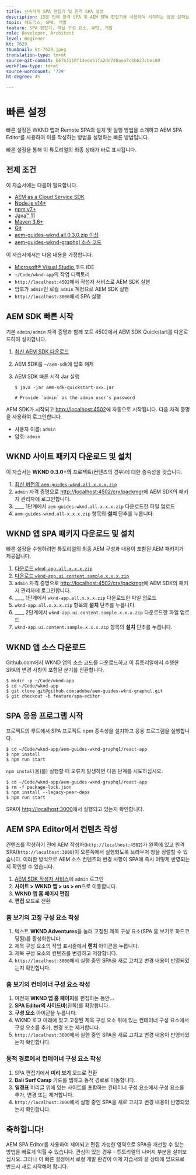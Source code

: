 ```yaml
---
title: 신속하게 SPA 편집기 및 원격 SPA 설정
description: 15분 만에 원격 SPA 및 AEM SPA 편집기를 사용하여 시작하는 방법 살펴보기!
topic: 헤드리스, SPA, 개발
feature: SPA 편집기, 핵심 구성 요소, API, 개발
role: Developer, Architect
level: Beginner
kt: 7629
thumbnail: kt-7629.jpeg
translation-type: tm+mt
source-git-commit: b6f63110f14ede51fa2dd740aea7cbb623cbec60
workflow-type: tm+mt
source-wordcount: '729'
ht-degree: 4%

---
```



# 빠른 설정

빠른 설정은 WKND 앱과 Remote SPA의 설치 및 실행 방법을 소개하고 AEM SPA Editor를 사용하여 이를 작성하는 방법을 설명하는 빠른 방법입니다.

빠른 설정을 통해 이 튜토리얼의 최종 상태가 바로 표시됩니다.

## 전제 조건

이 자습서에는 다음이 필요합니다.

+ [AEM as a Cloud Service SDK](https://experienceleague.adobe.com/docs/experience-manager-learn/cloud-service/local-development-environment-set-up/aem-runtime.html?lang=en)
+ [Node.js v14+](https://nodejs.org/en/)
+ [npm v7+](https://www.npmjs.com/)
+ [Java™ 11](https://downloads.experiencecloud.adobe.com/content/software-distribution/en/general.html)
+ [Maven 3.6+](https://maven.apache.org/)
+ [Git](https://git-scm.com/downloads)
+ [aem-guides-wknd.all.0.3.0.zip 이상](https://github.com/adobe/aem-guides-wknd/releases)
+ [aem-guides-wknd-graphql 소스 코드](https://github.com/adobe/aem-guides-wknd-graphql)

이 자습서에서는 다음 내용을 가정합니다.

+ [Microsoft® Visual Studio ](https://visualstudio.microsoft.com/) 코드 IDE
+ `~/Code/wknd-app`의 작업 디렉토리
+ `http://localhost:4502`에서 작성자 서비스로 AEM SDK 실행
+ 암호가 `admin`인 로컬 `admin` 계정으로 AEM SDK 실행
+ `http://localhost:3000`에서 SPA 실행

## AEM SDK 빠른 시작

기본 `admin/admin` 자격 증명과 함께 포트 4502에서 AEM SDK Quickstart를 다운로드하여 설치합니다.

1. [최신 AEM SDK 다운로드](https://experience.adobe.com/#/downloads/content/software-distribution/en/aemcloud.html?fulltext=AEM*+SDK*&amp;orderby=%40jcr%3Acontent%2Fjcr%3AlastModified&amp;orderby.sort=desc&amp;layout=list&amp;p.offset=0&amp;p.limit=1)
1. AEM SDK를 `~/aem-sdk`에 압축 해제
1. AEM SDK 빠른 시작 Jar 실행

   ```
   $ java -jar aem-sdk-quickstart-xxx.jar
   
   # Provide `admin` as the admin user's password
   ```

AEM SDK가 시작되고 [http://localhost:4502](http://localhost:4502)에 자동으로 시작됩니다. 다음 자격 증명을 사용하여 로그인합니다.

+ 사용자 이름: `admin`
+ 암호: `admin`

## WKND 사이트 패키지 다운로드 및 설치

이 자습서는 __WKND 0.3.0+의__ 프로젝트(컨텐츠의 경우)에 대한 종속성을 갖습니다.

1. [최신 버전의  `aem-guides-wknd.all.x.x.x.zip`](https://github.com/adobe/aem-guides-wknd/releases)
1. `admin` 자격 증명으로 [http://localhost:4502/crx/packmgr](http://localhost:4502/crx/packmgr)에 AEM SDK의 패키지 관리자에 로그인합니다.
1. ____ 1단계에서  `aem-guides-wknd.all.x.x.x.zip` 다운로드한 파일 업로드
1. `aem-guides-wknd.all-x.x.x.zip` 항목의 __설치__ 단추를 누릅니다.

## WKND 앱 SPA 패키지 다운로드 및 설치

빠른 설정을 수행하려면 튜토리얼의 최종 AEM 구성과 내용이 포함된 AEM 패키지가 제공됩니다.

1. [다운로드 `wknd-app.all.x.x.x.zip`](./assets/quick-setup/wknd-app.all-1.0.0-SNAPSHOT.zip)
1. [다운로드 `wknd-app.ui.content.sample.x.x.x.zip`](./assets/quick-setup/wknd-app.ui.content.sample-1.0.0.zip)
1. `admin` 자격 증명으로 [http://localhost:4502/crx/packmgr](http://localhost:4502/crx/packmgr)에 AEM SDK의 패키지 관리자에 로그인합니다.
1. ____ 1단계에서  `wknd-app.all.x.x.x.zip` 다운로드한 파일 업로드
1. `wknd-app.all.x.x.x.zip` 항목의 __설치__ 단추를 누릅니다.
1. ____ 2단계에서  `wknd-app.ui.content.sample.x.x.x.zip` 다운로드한 파일 업로드
1. `wknd-app.ui.content.sample.x.x.x.zip` 항목의 __설치__ 단추를 누릅니다.

## WKND 앱 소스 다운로드

Github.com에서 WKND 앱의 소스 코드를 다운로드하고 이 튜토리얼에서 수행한 SPA의 변경 사항이 포함된 분기를 전환합니다.

```
$ mkdir -p ~/Code/wknd-app
$ cd ~/Code/wknd-app
$ git clone git@github.com:adobe/aem-guides-wknd-graphql.git
$ git checkout -b feature/spa-editor
```

## SPA 응용 프로그램 시작

프로젝트의 루트에서 SPA 프로젝트 npm 종속성을 설치하고 응용 프로그램을 실행합니다.

```
$ cd ~/Code/wknd-app/aem-guides-wknd-graphql/react-app
$ npm install
$ npm run start
```

`npm install`을(를) 실행할 때 오류가 발생하면 다음 단계를 시도하십시오.

```
$ cd ~/Code/wknd-app/aem-guides-wknd-graphql/react-app
$ rm -f package-lock.json
$ npm install --legacy-peer-deps
$ npm run start
```

SPA이 [http://localhost:3000](http://localhost:3000)에서 실행되고 있는지 확인합니다.

## AEM SPA Editor에서 컨텐츠 작성

컨텐츠를 작성하기 전에 AEM 작성자(`http://localhost:4502`)가 왼쪽에 있고 원격 SPA(`http://localhost:3000`)이 오른쪽에서 실행되도록 브라우저 창을 정렬할 수 있습니다. 이러한 방식으로 AEM 소스 컨텐츠의 변경 사항이 SPA에 즉시 어떻게 반영되는지 확인할 수 있습니다.

1. [AEM SDK 작성자 서비스](http://localhost:4502)에 `admin` 로그인
1. __사이트 > WKND 앱 > us > en__&#x200B;으로 이동합니다.
1. __WKND 앱 홈 페이지 편집__
1. __편집__ 모드로 전환

### 홈 보기의 고정 구성 요소 작성

1. 텍스트 __WKND Adventures__&#x200B;을 눌러 고정된 제목 구성 요소(SPA 홈 보기로 하드코딩됨)를 활성화합니다.
1. 제목 구성 요소의 작업 표시줄에서 __렌치__ 아이콘을 누릅니다.
1. 제목 구성 요소의 컨텐츠를 변경하고 저장합니다.
1. `http://localhost:3000`에서 실행 중인 SPA을 새로 고치고 변경 내용이 반영되었는지 확인합니다.

### 홈 보기의 컨테이너 구성 요소 작성

1. 여전히 __WKND 앱 홈 페이지__&#x200B;를 편집하는 동안...
1. __SPA Editor의 사이드바__(왼쪽)를 확장합니다.
1. __구성 요소__ 아이콘을 누릅니다.
1. WKND 로고 아래에 있고 고정된 제목 구성 요소 위에 있는 컨테이너 구성 요소에서 구성 요소를 추가, 변경 또는 제거합니다.
1. `http://localhost:3000`에서 실행 중인 SPA을 새로 고치고 변경 내용이 반영되었는지 확인합니다.

### 동적 경로에서 컨테이너 구성 요소 작성

1. SPA 편집기에서 __미리 보기__ 모드로 전환
1. __Bali Surf Camp__ 카드를 탭하고 동적 경로로 이동합니다.
1. __일정표__ 머리글 위에 있는 사이트를 포함하는 컨테이너 구성 요소에서 구성 요소를 추가, 변경 또는 제거합니다.
1. `http://localhost:3000`에서 실행 중인 SPA을 새로 고치고 변경 내용이 반영되었는지 확인합니다.

## 축하합니다!

AEM SPA Editor를 사용하여 제어되고 편집 가능한 영역으로 SPA을 개선할 수 있는 방법을 빠르게 익힐 수 있습니다. 관심이 있는 경우 - 튜토리얼의 나머지 부분을 살펴보십시오. 그러나 이 빠른 설정에서 로컬 개발 환경이 이제 자습서의 끝 상태에 있으므로 반드시 새로 시작해야 합니다.
